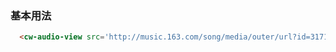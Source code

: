 ### 基本用法

``` html
  <cw-audio-view src='http://music.163.com/song/media/outer/url?id=317151.mp3' ref='audio'></cw-audio-view>
```
